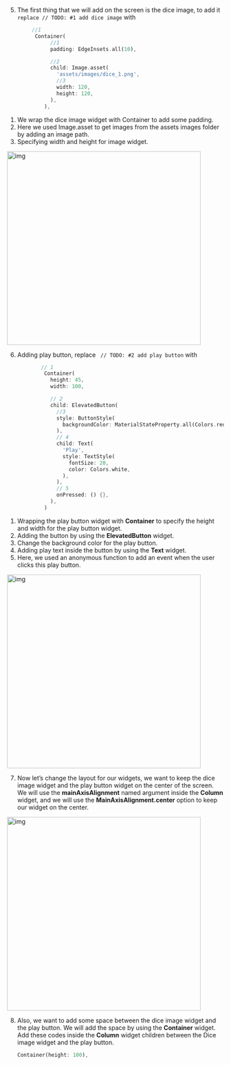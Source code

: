 


5. The first thing that we will add on the screen is the dice image, to add it `replace // TODO: #1 add dice image` with 

```dart
		//1
         Container(
              //1
              padding: EdgeInsets.all(10),

              //2
              child: Image.asset(
                'assets/images/dice_1.png',
                //3
                width: 120,
                height: 120,
              ),
            ),
```

1. We wrap the dice image widget with Container to add some padding.
2. Here we used Image.asset to get images from the assets images folder by adding an image path.
3. Specifying width and height for image widget.

<img src="https://lh6.googleusercontent.com/i7-uanlfQ4yK8jU7GXZziw1EgKWFENkud8NvcVzq0slalbszj6P2uwarUQBRGZPMoclHbSxdfae775IJY2IxJX_PrclMXQUf3g0cZ5W3L4JYAqNt7B7ep8bomGuCjkbUGqD3cBv9" alt="img" width="450" />



6. Adding play button, replace ` // TODO: #2 add play button` with 

```dart
           // 1
            Container(
              height: 45,
              width: 100,

              // 2
              child: ElevatedButton(
                //3
                style: ButtonStyle(
                  backgroundColor: MaterialStateProperty.all(Colors.red),
                ),
                // 4
                child: Text(
                  'Play',
                  style: TextStyle(
                    fontSize: 20,
                    color: Colors.white,
                  ),
                ),
                // 5
                onPressed: () {},
              ),
            )
```

1. Wrapping the play button widget with **Container** to specify the height and width for the play button widget.
2. Adding the button by using the **ElevatedButton** widget.
3. Change the background color for the play button.
4. Adding play text inside the button by using the **Text** widget.
5. Here, we used an anonymous function to add an event when the user clicks this play button.

<img src="https://lh3.googleusercontent.com/Oe5Lormy00RPcfFBnljueIx49qCoJMmg4u8LxFi7iIiOlHe_qNEs8U0biT74qV1_FyzoiztkUqXMNLxerY8AyuzTcMuTwdaWznRrAa-KKfo5aV5ZBazsjaJVyCUQYklNHYhxFGVn" alt="img" width="450" />



7. Now let’s change the layout for our widgets, we want to keep the dice image widget and the play button widget on the center of the screen. We will use the **mainAxisAlignment** named argument inside the **Column** widget, and we will use the **MainAxisAlignment.center** option to keep our widget on the center.

<img src="https://lh3.googleusercontent.com/U7XaxuqkFFpb6HNPRrafV93KMGzNI_hi1TslgNfBOJAAy_xTUgHGsu5WmBfgvLshokOxiUOJw1btkV7Kt3-CEzq_YqYtaUzxLNgGCbH_G7xvJaYkZdxLJREuVKsys1EDybhixIL_" alt="img" width="450" />



8. Also, we want to add some space between the dice image widget and the play button. We will add the space by using the **Container** widget. Add these codes inside the **Column** widget children between the Dice image widget and the play button.

   ```dart
   Container(height: 100),
   ```

   































































































































